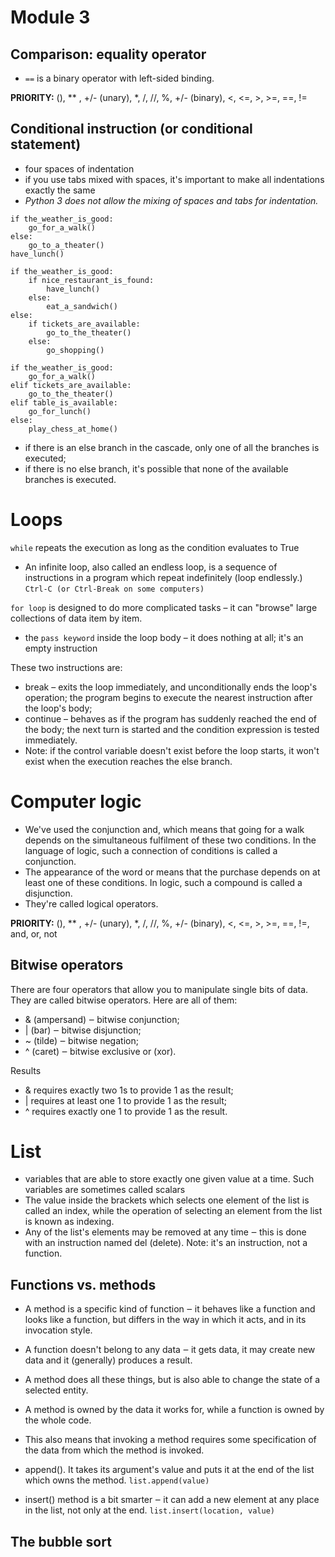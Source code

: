 # Module 3

## Comparison: equality operator

- `==` is a binary operator with left-sided binding.

**PRIORITY:** (), \*\* , +/- (unary), \*, /, //, %, +/- (binary), <, <=, >, >=, ==, !=

## Conditional instruction (or conditional statement)

- four spaces of indentation
- if you use tabs mixed with spaces, it's important to make all indentations exactly the same
- _Python 3 does not allow the mixing of spaces and tabs for indentation._

```
if the_weather_is_good:
    go_for_a_walk()
else:
    go_to_a_theater()
have_lunch()
```

```
if the_weather_is_good:
    if nice_restaurant_is_found:
        have_lunch()
    else:
        eat_a_sandwich()
else:
    if tickets_are_available:
        go_to_the_theater()
    else:
        go_shopping()
```

```
if the_weather_is_good:
    go_for_a_walk()
elif tickets_are_available:
    go_to_the_theater()
elif table_is_available:
    go_for_lunch()
else:
    play_chess_at_home()
```

- if there is an else branch in the cascade, only one of all the branches is executed;
- if there is no else branch, it's possible that none of the available branches is executed.

# Loops

`while` repeats the execution as long as the condition evaluates to True

- An infinite loop, also called an endless loop, is a sequence of instructions in a program which repeat indefinitely (loop endlessly.)
  `Ctrl-C (or Ctrl-Break on some computers)`

`for loop` is designed to do more complicated tasks – it can "browse" large collections of data item by item.

- the `pass keyword` inside the loop body – it does nothing at all; it's an empty instruction

These two instructions are:

- break – exits the loop immediately, and unconditionally ends the loop's operation; the program begins to execute the nearest instruction after the loop's body;
- continue – behaves as if the program has suddenly reached the end of the body; the next turn is started and the condition expression is tested immediately.
- Note: if the control variable doesn't exist before the loop starts, it won't exist when the execution reaches the else branch.

# Computer logic

- We've used the conjunction and, which means that going for a walk depends on the simultaneous fulfilment of these two conditions. In the language of logic, such a connection of conditions is called a conjunction.
- The appearance of the word or means that the purchase depends on at least one of these conditions. In logic, such a compound is called a disjunction.
- They're called logical operators.

**PRIORITY:** (), \*\* , +/- (unary), \*, /, //, %, +/- (binary), <, <=, >, >=, ==, !=, and, or, not

## Bitwise operators

There are four operators that allow you to manipulate single bits of data. They are called bitwise operators.
Here are all of them:

- & (ampersand) ‒ bitwise conjunction;
- | (bar) ‒ bitwise disjunction;
- ~ (tilde) ‒ bitwise negation;
- ^ (caret) ‒ bitwise exclusive or (xor).

Results

- & requires exactly two 1s to provide 1 as the result;
- | requires at least one 1 to provide 1 as the result;
- ^ requires exactly one 1 to provide 1 as the result.

# List

- variables that are able to store exactly one given value at a time. Such variables are sometimes called scalars
- The value inside the brackets which selects one element of the list is called an index, while the operation of selecting an element from the list is known as indexing.
- Any of the list's elements may be removed at any time ‒ this is done with an instruction named del (delete). Note: it's an instruction, not a function.

## Functions vs. methods

- A method is a specific kind of function ‒ it behaves like a function and looks like a function, but differs in the way in which it acts, and in its invocation style.

- A function doesn't belong to any data ‒ it gets data, it may create new data and it (generally) produces a result.

- A method does all these things, but is also able to change the state of a selected entity.

- A method is owned by the data it works for, while a function is owned by the whole code.

- This also means that invoking a method requires some specification of the data from which the method is invoked.
- append(). It takes its argument's value and puts it at the end of the list which owns the method.
  `list.append(value)`
- insert() method is a bit smarter ‒ it can add a new element at any place in the list, not only at the end.
  `list.insert(location, value)`

## The bubble sort

